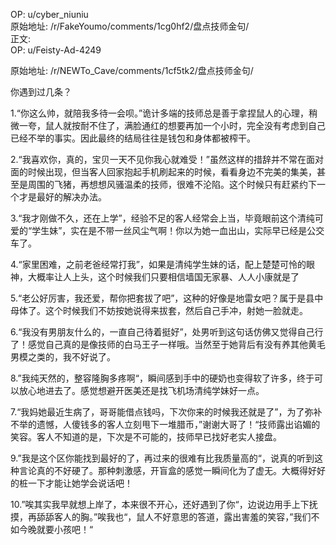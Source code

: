
OP: u/cyber_niuniu  
原始地址: /r/FakeYoumo/comments/1cg0hf2/盘点技师金句/  
正文:  
OP: u/Feisty-Ad-4249  

 原始地址: /r/NEWTo_Cave/comments/1cf5tk2/盘点技师金句/  

你遇到过几条？  

 1.“你这么帅，就陪我多待一会呗。”诡计多端的技师总是善于拿捏鼠人的心理，稍微一夸，鼠人就按耐不住了，满脸通红的想要再加一个小时，完全没有考虑到自己已经不举的事实。因此最终的结局往往是钱包和身体都被榨干。  

 2.“我喜欢你，真的，宝贝一天不见你我心就难受！”虽然这样的措辞并不常在面对面的时候出现，但当客人回家抱起手机刷起来的时候，看看身边不完美的集美，甚至是周围的飞猪，再想想风骚温柔的技师，很难不沦陷。这个时候只有赶紧约下一个才是最好的解决办法。  

 3.“我才刚做不久，还在上学”，经验不足的客人经常会上当，毕竟眼前这个清纯可爱的“学生妹”，实在是不带一丝风尘气啊！你以为她一血出山，实际早已经是公交车了。  

 4.“家里困难，之前老爸经常打我”，如果是清纯学生妹的话，配上楚楚可怜的眼神，大概率让人上头，这个时候我们只要相信墙国无家暴、人人小康就是了  

 5.“老公好厉害，我还爱，帮你把套拔了吧”，这种的好像是地雷女吧？属于是县中母体了。这个时候我们不妨按她说得来拔套，然后自己手冲，射她一脸就走。  

 6.“我没有男朋友什么的，一直自己待着挺好”，处男听到这句话仿佛又觉得自己行了！感觉自己真的是像技师的白马王子一样哦。当然至于她背后有没有养其他黄毛男模之类的，我不好说了。  

 8.”我纯天然的，整容隆胸多疼啊“，瞬间感到手中的硬奶也变得软了许多，终于可以放心地进去了。感觉想避开医美还是找飞机场清纯学妹好一点。  

 7.“我妈她最近生病了，哥哥能借点钱吗，下次你来的时候我还就是了”，为了弥补不举的遗憾，人傻钱多的客人立刻甩下一堆腊币，”谢谢大哥了！“技师露出谄媚的笑容。客人不知道的是，下次是不可能的，技师早已找好老实人接盘。  

 9.”我是这个区你能找到最好的了，再过来的很难有比我质量高的“，说真的听到这种言论真的不好硬了。那种刺激感，开盲盒的感觉一瞬间化为了虚无。大概得好好的桩一下才能让她学会说话吧！  

 10.”唉其实我早就想上岸了，本来很不开心，还好遇到了你“，边说边用手上下抚摸，再舔舔客人的胸。”唉我也“，鼠人不好意思的答道，露出害羞的笑容，”我们不如今晚就要小孩吧！“

